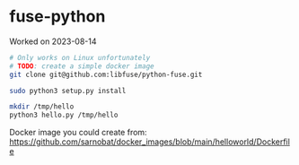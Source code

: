 # fuse-python

Worked on 2023-08-14

```sh
# Only works on Linux unfortunately
# TODO: create a simple docker image
git clone git@github.com:libfuse/python-fuse.git

sudo python3 setup.py install

mkdir /tmp/hello
python3 hello.py /tmp/hello
```

Docker image you could create from: https://github.com/sarnobat/docker_images/blob/main/helloworld/Dockerfile
